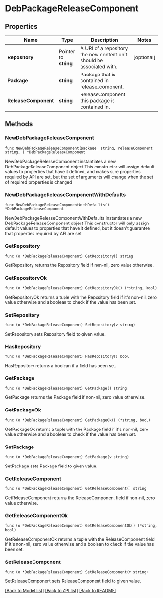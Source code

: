 # DebPackageReleaseComponent

## Properties

Name | Type | Description | Notes
------------ | ------------- | ------------- | -------------
**Repository** | Pointer to **string** | A URI of a repository the new content unit should be associated with. | [optional] 
**Package** | **string** | Package that is contained in release_comonent. | 
**ReleaseComponent** | **string** | ReleaseComponent this package is contained in. | 

## Methods

### NewDebPackageReleaseComponent

`func NewDebPackageReleaseComponent(package_ string, releaseComponent string, ) *DebPackageReleaseComponent`

NewDebPackageReleaseComponent instantiates a new DebPackageReleaseComponent object
This constructor will assign default values to properties that have it defined,
and makes sure properties required by API are set, but the set of arguments
will change when the set of required properties is changed

### NewDebPackageReleaseComponentWithDefaults

`func NewDebPackageReleaseComponentWithDefaults() *DebPackageReleaseComponent`

NewDebPackageReleaseComponentWithDefaults instantiates a new DebPackageReleaseComponent object
This constructor will only assign default values to properties that have it defined,
but it doesn't guarantee that properties required by API are set

### GetRepository

`func (o *DebPackageReleaseComponent) GetRepository() string`

GetRepository returns the Repository field if non-nil, zero value otherwise.

### GetRepositoryOk

`func (o *DebPackageReleaseComponent) GetRepositoryOk() (*string, bool)`

GetRepositoryOk returns a tuple with the Repository field if it's non-nil, zero value otherwise
and a boolean to check if the value has been set.

### SetRepository

`func (o *DebPackageReleaseComponent) SetRepository(v string)`

SetRepository sets Repository field to given value.

### HasRepository

`func (o *DebPackageReleaseComponent) HasRepository() bool`

HasRepository returns a boolean if a field has been set.

### GetPackage

`func (o *DebPackageReleaseComponent) GetPackage() string`

GetPackage returns the Package field if non-nil, zero value otherwise.

### GetPackageOk

`func (o *DebPackageReleaseComponent) GetPackageOk() (*string, bool)`

GetPackageOk returns a tuple with the Package field if it's non-nil, zero value otherwise
and a boolean to check if the value has been set.

### SetPackage

`func (o *DebPackageReleaseComponent) SetPackage(v string)`

SetPackage sets Package field to given value.


### GetReleaseComponent

`func (o *DebPackageReleaseComponent) GetReleaseComponent() string`

GetReleaseComponent returns the ReleaseComponent field if non-nil, zero value otherwise.

### GetReleaseComponentOk

`func (o *DebPackageReleaseComponent) GetReleaseComponentOk() (*string, bool)`

GetReleaseComponentOk returns a tuple with the ReleaseComponent field if it's non-nil, zero value otherwise
and a boolean to check if the value has been set.

### SetReleaseComponent

`func (o *DebPackageReleaseComponent) SetReleaseComponent(v string)`

SetReleaseComponent sets ReleaseComponent field to given value.



[[Back to Model list]](../README.md#documentation-for-models) [[Back to API list]](../README.md#documentation-for-api-endpoints) [[Back to README]](../README.md)


